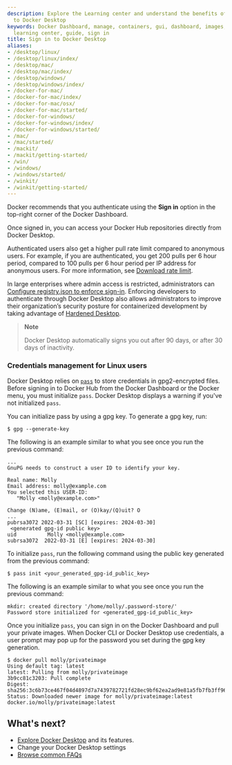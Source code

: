```yaml
---
description: Explore the Learning center and understand the benefits of signing in
  to Docker Desktop
keywords: Docker Dashboard, manage, containers, gui, dashboard, images, user manual,
  learning center, guide, sign in
title: Sign in to Docker Desktop
aliases:
- /desktop/linux/
- /desktop/linux/index/
- /desktop/mac/
- /desktop/mac/index/
- /desktop/windows/
- /desktop/windows/index/
- /docker-for-mac/
- /docker-for-mac/index/
- /docker-for-mac/osx/
- /docker-for-mac/started/
- /docker-for-windows/
- /docker-for-windows/index/
- /docker-for-windows/started/
- /mac/
- /mac/started/
- /mackit/
- /mackit/getting-started/
- /win/
- /windows/
- /windows/started/
- /winkit/
- /winkit/getting-started/
---
```


Docker recommends that you authenticate using the **Sign in** option in the top-right corner of the Docker Dashboard.

Once signed in, you can access your Docker Hub repositories directly from Docker Desktop.

Authenticated users also get a higher pull rate limit compared to anonymous users. For example, if you are authenticated, you get 200 pulls per 6 hour period, compared to 100 pulls per 6 hour period per IP address for anonymous users. For more information, see [Download rate limit](../docker-hub/download-rate-limit.md).

In large enterprises where admin access is restricted, administrators can [Configure registry.json to enforce sign-in](../docker-hub/configure-sign-in.md). Enforcing developers to authenticate through Docker Desktop also allows administrators to improve their organization’s security posture for containerized development by taking advantage of [Hardened Desktop](hardened-desktop/index.md).

> **Note**
>
> Docker Desktop automatically signs you out after 90 days, or after 30 days of inactivity. 

### Credentials management for Linux users

Docker Desktop relies on [`pass`](https://www.passwordstore.org/) to store credentials in gpg2-encrypted files.
Before signing in to Docker Hub from the Docker Dashboard or the Docker menu, you must initialize `pass`.
Docker Desktop displays a warning if you've not initialized `pass`.

You can initialize pass by using a gpg key. To generate a gpg key, run:

``` console
$ gpg --generate-key
``` 

The following is an example similar to what you see once you run the previous command:

```console
...
GnuPG needs to construct a user ID to identify your key.

Real name: Molly
Email address: molly@example.com
You selected this USER-ID:
   "Molly <molly@example.com>"

Change (N)ame, (E)mail, or (O)kay/(Q)uit? O
...
pubrsa3072 2022-03-31 [SC] [expires: 2024-03-30]
 <generated gpg-id public key>
uid          Molly <molly@example.com>
subrsa3072  2022-03-31 [E] [expires: 2024-03-30]
```

To initialize `pass`, run the following command using the public key generated from the previous command:

```console
$ pass init <your_generated_gpg-id_public_key>
``` 
The following is an example similar to what you see once you run the previous command:

```console
mkdir: created directory '/home/molly/.password-store/'
Password store initialized for <generated_gpg-id_public_key>
```

Once you initialize `pass`, you can sign in on the Docker Dashboard and pull your private images.
When Docker CLI or Docker Desktop use credentials, a user prompt may pop up for the password you set during the gpg key generation.

```console
$ docker pull molly/privateimage
Using default tag: latest
latest: Pulling from molly/privateimage
3b9cc81c3203: Pull complete 
Digest: sha256:3c6b73ce467f04d4897d7a7439782721fd28ec9bf62ea2ad9e81a5fb7fb3ff96
Status: Downloaded newer image for molly/privateimage:latest
docker.io/molly/privateimage:latest
```

## What's next?

- [Explore Docker Desktop](use-desktop/index.md) and its features. 
- Change your Docker Desktop settings
- [Browse common FAQs](faqs/general.md)
